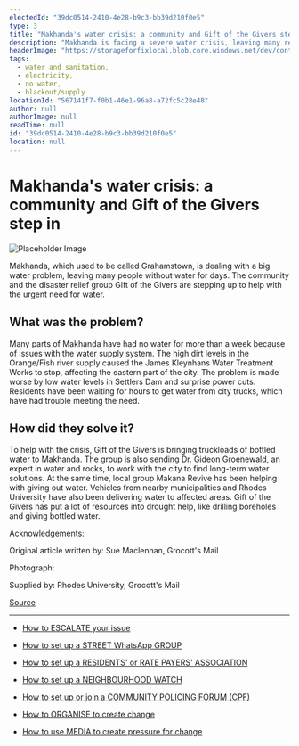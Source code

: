 ```yaml
---
electedId: "39dc0514-2410-4e28-b9c3-bb39d210f0e5"
type: 3
title: "Makhanda's water crisis: a community and Gift of the Givers step in"
description: "Makhanda is facing a severe water crisis, leaving many residents without access to water for days due to issues with the water supply system. The community, along with the disaster relief group Gift of the Givers, is actively working to provide bottled water and seek long-term solutions to the problem."
headerImage: "https://storageforfixlocal.blob.core.windows.net/dev/content/39dc0514-2410-4e28-b9c3-bb39d210f0e5/images/39dc0514-2410-4e28-b9c3-bb39d210f0e5.webp"
tags:
  - water and sanitation,
  - electricity,
  - no water,
  - blackout/supply
locationId: "567141f7-f0b1-46e1-96a8-a72fc5c28e48"
author: null
authorImage: null
readTime: null
id: "39dc0514-2410-4e28-b9c3-bb39d210f0e5"
location: null
---
```


# Makhanda's water crisis: a community and Gift of the Givers step in
![Placeholder Image](https://storageforfixlocal.blob.core.windows.net/dev/content/39dc0514-2410-4e28-b9c3-bb39d210f0e5/images/39dc0514-2410-4e28-b9c3-bb39d210f0e5.webp)

Makhanda, which used to be called Grahamstown, is dealing with a big water problem, leaving many people without water for days. The community and the disaster relief group Gift of the Givers are stepping up to help with the urgent need for water.

## What was the problem?  
Many parts of Makhanda have had no water for more than a week because of issues with the water supply system. The high dirt levels in the Orange/Fish river supply caused the James Kleynhans Water Treatment Works to stop, affecting the eastern part of the city. The problem is made worse by low water levels in Settlers Dam and surprise power cuts. Residents have been waiting for hours to get water from city trucks, which have had trouble meeting the need.

## How did they solve it?  
To help with the crisis, Gift of the Givers is bringing truckloads of bottled water to Makhanda. The group is also sending Dr. Gideon Groenewald, an expert in water and rocks, to work with the city to find long-term water solutions. At the same time, local group Makana Revive has been helping with giving out water. Vehicles from nearby municipalities and Rhodes University have also been delivering water to affected areas. Gift of the Givers has put a lot of resources into drought help, like drilling boreholes and giving bottled water.

Acknowledgements:


Original article written by: Sue Maclennan, Grocott's Mail 

Photograph:  

Supplied by: Rhodes University, Grocott's Mail 


[Source](https://www.news24.com/News24/makhanda-water-crisis-gift-of-the-givers-to-bring-water-and-expertise-20190211)
        
        
    
---

- [How to ESCALATE your issue](/content/5c82dc08-0baf-410a-8de9-f7959a4beb3d/)

- [How to set up a STREET WhatsApp GROUP](/content/d6dea590-a527-494e-a551-c338f3bac46b/)
- [How to set up a RESIDENTS' or RATE PAYERS' ASSOCIATION](/content/70f67bab-f596-433f-9f13-f6545cff700e/)
- [How to set up a NEIGHBOURHOOD WATCH](/content/475ff4fc-c8c6-4c0c-a454-6f6dc42c6ce8/)
- [How to set up or join a COMMUNITY POLICING FORUM (CPF)](/content/475ff4fc-c8c6-4c0c-a454-6f6dc42c6ce8/)
- [How to ORGANISE to create change](/content/2797a122-a084-4237-8d99-8e1c4aea4f6e/)
- [How to use MEDIA to create pressure for change](/content/c13796b6-860b-4830-ba7f-c0113cf9daae/)